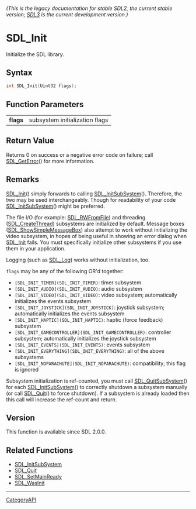 ###### (This is the legacy documentation for stable SDL2, the current stable version; [SDL3](https://wiki.libsdl.org/SDL3/) is the current development version.)
# SDL_Init

Initialize the SDL library.

## Syntax

```c
int SDL_Init(Uint32 flags);

```

## Function Parameters

|               |                                |
| ------------- | ------------------------------ |
| **flags**     | subsystem initialization flags |

## Return Value

Returns 0 on success or a negative error code on failure; call
[SDL_GetError](SDL_GetError)() for more information.

## Remarks

[SDL_Init](SDL_Init)() simply forwards to calling
[SDL_InitSubSystem](SDL_InitSubSystem)(). Therefore, the two may be used
interchangeably. Though for readability of your code
[SDL_InitSubSystem](SDL_InitSubSystem)() might be preferred.

The file I/O (for example: [SDL_RWFromFile](SDL_RWFromFile)) and threading
([SDL_CreateThread](SDL_CreateThread)) subsystems are initialized by
default. Message boxes
([SDL_ShowSimpleMessageBox](SDL_ShowSimpleMessageBox)) also attempt to work
without initializing the video subsystem, in hopes of being useful in
showing an error dialog when [SDL_Init](SDL_Init) fails. You must
specifically initialize other subsystems if you use them in your
application.

Logging (such as [SDL_Log](SDL_Log)) works without initialization, too.

`flags` may be any of the following OR'd together:

- `[SDL_INIT_TIMER](SDL_INIT_TIMER)`: timer subsystem
- `[SDL_INIT_AUDIO](SDL_INIT_AUDIO)`: audio subsystem
- `[SDL_INIT_VIDEO](SDL_INIT_VIDEO)`: video subsystem; automatically
  initializes the events subsystem
- `[SDL_INIT_JOYSTICK](SDL_INIT_JOYSTICK)`: joystick subsystem;
  automatically initializes the events subsystem
- `[SDL_INIT_HAPTIC](SDL_INIT_HAPTIC)`: haptic (force feedback) subsystem
- `[SDL_INIT_GAMECONTROLLER](SDL_INIT_GAMECONTROLLER)`: controller
  subsystem; automatically initializes the joystick subsystem
- `[SDL_INIT_EVENTS](SDL_INIT_EVENTS)`: events subsystem
- `[SDL_INIT_EVERYTHING](SDL_INIT_EVERYTHING)`: all of the above subsystems
- `[SDL_INIT_NOPARACHUTE](SDL_INIT_NOPARACHUTE)`: compatibility; this flag
  is ignored

Subsystem initialization is ref-counted, you must call
[SDL_QuitSubSystem](SDL_QuitSubSystem)() for each
[SDL_InitSubSystem](SDL_InitSubSystem)() to correctly shutdown a subsystem
manually (or call [SDL_Quit](SDL_Quit)() to force shutdown). If a subsystem
is already loaded then this call will increase the ref-count and return.

## Version

This function is available since SDL 2.0.0.

## Related Functions

* [SDL_InitSubSystem](SDL_InitSubSystem)
* [SDL_Quit](SDL_Quit)
* [SDL_SetMainReady](SDL_SetMainReady)
* [SDL_WasInit](SDL_WasInit)

----
[CategoryAPI](CategoryAPI)

